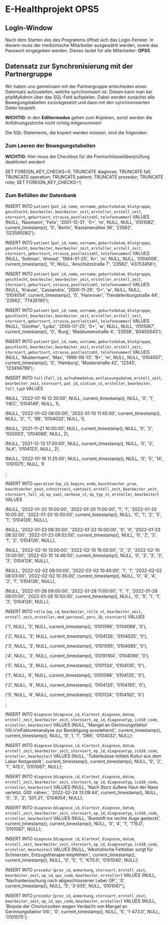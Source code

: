 # E-Healthprojekt OPS5

  

## LogIn-Window

  Nach dem Starten des des Programms öffnet sich das Login-Fenster. In diesem muss der medizinische Mitarbeiter ausgewählt werden, sowie das Passwort eingegeben werden. Dieses lautet für alle Mitarbeiter: **OPS5**.

  
## Datensatz zur Synchronisierung mit der Partnergruppe

Wir haben uns gemeinsam mit der Partnergruppe entschieden einen Datensatz aufzustellen, welche synchronisiert ist. Diesen kann man bei phpMyAdmin über das SQL-Feld aufspielen. Dabei werden zunächst alle Bewegungstabellen zurückgesetzt und dann mit den synchronisierten Daten bespielt.

**WICHTIG**: In den **Editiermodus** gehen zum Kopieren, sonst werden die Anführungsstriche nicht richtig mitgenommen!

 Die SQL-Statements, die kopiert werden müssen, sind die folgenden:

### Zum Leeren der Bewegungstabellen

**WICHTIG**: Hier muss die Checkbox für die Fremschlüsselüberprüfung deaktiviert werden!

SET FOREIGN_KEY_CHECKS=0;
TRUNCATE diagnose;
TRUNCATE fall;
TRUNCATE operation;
TRUNCATE patient;
TRUNCATE prozedur;
TRUNCATE rolle;
SET FOREIGN_KEY_CHECKS=1;

### Zum Befüllen der Datenbank

INSERT INTO `patient` (`pat_id`, `name`, `vorname`, `geburtsdatum`, `blutgruppe`, `geschlecht`, `bearbeiter`, `bearbeiter_zeit`, `ersteller`, `erstell_zeit`, `storniert`, `geburtsort`, `strasse`, `postleitzahl`, `telefonnummer`) VALUES (NULL, 'Naumann', 'Felix', '2001-12-31', '0+', 'm', NULL, NULL, '0101082', current_timestamp(), '0', 'Berlin', 'Kastanienallee 36', '23562', '023585082');

INSERT INTO `patient` (`pat_id`, `name`, `vorname`, `geburtsdatum`, `blutgruppe`, `geschlecht`, `bearbeiter`, `bearbeiter_zeit`, `ersteller`, `erstell_zeit`, `storniert`, `geburtsort`, `strasse`, `postleitzahl`, `telefonnummer`) VALUES (NULL, 'Soliman', 'Ahmad', '1994-01-25', 'A+', 'm', NULL, NULL, '0104006', current_timestamp(), '0', NULL, 'Anschützstraße 7', '23562', '43753456');

INSERT INTO `patient` (`pat_id`, `name`, `vorname`, `geburtsdatum`, `blutgruppe`, `geschlecht`, `bearbeiter`, `bearbeiter_zeit`, `ersteller`, `erstell_zeit`, `storniert`, `geburtsort`, `strasse`, `postleitzahl`, `telefonnummer`) VALUES (NULL, 'Krause', 'Cassandra', '2000-11-29', '0+', 'w', NULL, NULL, '0104054', current_timestamp(), '0', 'Hannover', 'Trendelenburgstraße 44', '23562', '77435190');

INSERT INTO `patient` (`pat_id`, `name`, `vorname`, `geburtsdatum`, `blutgruppe`, `geschlecht`, `bearbeiter`, `bearbeiter_zeit`, `ersteller`, `erstell_zeit`, `storniert`, `geburtsort`, `strasse`, `postleitzahl`, `telefonnummer`) VALUES (NULL, 'Günther', 'Lydia', '2000-07-25', '0+', 'w', NULL, NULL, '0101067', current_timestamp(), '0', 'Burg', 'Maiblumenstraße 4', '23558', '83450043');

INSERT INTO `patient` (`pat_id`, `name`, `vorname`, `geburtsdatum`, `blutgruppe`, `geschlecht`, `bearbeiter`, `bearbeiter_zeit`, `ersteller`, `erstell_zeit`, `storniert`, `geburtsort`, `strasse`, `postleitzahl`, `telefonnummer`) VALUES (NULL, 'Mustermann', 'Max', '1999-06-13', 'B+', 'm', NULL, NULL, '0104007', current_timestamp(), '0', 'Hamburg', 'Musterstraße 42', '12345', '123456789');

INSERT INTO `fall` (`fall_id`, `aufnahmedatum`, `entlassungsdatum`, `erstell_zeit`, `bearbeiter_zeit`, `storniert`, `pat_id`, `station_st`, `ersteller`, `bearbeiter`, `fall_typ`) VALUES

(NULL, '2022-01-16 12:30:00', NULL, current_timestamp(), NULL, '0', '1', 'HEC', '0104149', NULL, 1),

(NULL, '2022-01-02 08:00:00', '2022-01-10 11:45:00', current_timestamp(), NULL, '0', '1', '9B', '0104032', NULL, 1),

(NULL, '2021-11-21 10:00:00', NULL, current_timestamp(), NULL, '0', '2', '920003', '0104088', NULL, 2),

(NULL, '2021-12-13 17:00:00', NULL, current_timestamp(), NULL, '0', '3', 'ALK', '0104123', NULL, 2),

(NULL, '2022-01-18 11:25:00', NULL, current_timestamp(), NULL, '0', '5', '14', '0101075', NULL, 1)

;

INSERT INTO `operation` (`op_id`, `beginn`, `ende`, `bauchtuecher_prae`, `bauchtuecher_post`, `schnittzeit`, `nahtzeit`, `erstell_zeit`, `bearbeiter_zeit`, `storniert`, `fall_id`, `op_saal`, `narkose_st`, `op_typ_st`, `ersteller`, `bearbeiter`) VALUES

(NULL, '2022-01-20 10:00:00', '2022-01-20 11:00:00', '1', '1', '2022-01-20 10:05:30', '2022-01-20 10:50:00', current_timestamp(), NULL, '0', '1', '2', '5', '1', '0104126', NULL),

(NULL, '2022-01-23 08:30:00', '2022-01-23 10:00:00', '0', '0', '2022-01-23 08:32:00', '2022-01-23 09:52:00', current_timestamp(), NULL, '0', '2', '3', '1', '2', '0104126', NULL),

(NULL, '2022-02-10 13:00:00', '2022-02-10 15:00:00', '3', '3', '2022-02-10 13:00:00', '2022-02-10 14:46:00', current_timestamp(), NULL, '0', '3', '3', '3', '3', '0104126', NULL),

(NULL, '2022-02-02 08:00:00', '2022-02-02 10:40:00', '1', '1', '2022-02-02 08:03:00', '2022-02-02 10:35:00', current_timestamp(), NULL, '0', '4', '4', '2', '1', '0104126', NULL),

(NULL, '2022-01-28 09:00:00', '2022-01-28 11:00:00', '1', '1', '2022-01-28 09:01:00', '2022-01-28 10:50:00', current_timestamp(), NULL, '0', '5', '1', '1', '3', '0104126', NULL);

INSERT INTO `rolle` (`op_id`, `bearbeiter`, `rolle_st`, `bearbeiter_zeit`, `erstell_zeit`, `ersteller`, `med_personal_pers_ID`, `storniert`) VALUES

('1', NULL, '3', NULL, current_timestamp(), '0101096', '0104088', '0'),

('2', NULL, '3', NULL, current_timestamp(), '0104126', '0104025', '0'),

('3', NULL, '3', NULL, current_timestamp(), '0101095', '0104085', '0'),

('4', NULL, '3', NULL, current_timestamp(), '00191184', '0104099', '0'),

('5', NULL, '3', NULL, current_timestamp(), '0101124', '0104135', '0'),

('1', NULL, '4', NULL, current_timestamp(), '0101096', '0104135', '0'),

('2', NULL, '4', NULL, current_timestamp(), '0104126', '0104165', '0'),

('5', NULL, '4', NULL, current_timestamp(), '0101124', '0104162', '0')

;

INSERT INTO `diagnose` (`diagnose_id`, `klartext_diagnose`, `datum`, `erstell_zeit`, `bearbeiter_zeit`, `storniert`, `op_id`, `diagnosetyp`, `icd10_code`, `ersteller`, `bearbeiter`) VALUES (NULL, 'Mangel an Gerinnungsfaktor VIII.\r\nFaktorenanalyse zur Bestätigung ausstehend.', current_timestamp(), current_timestamp(), NULL, '0', 1, '1', 'D66', '0104032', NULL);

INSERT INTO `diagnose` (`diagnose_id`, `klartext_diagnose`, `datum`, `erstell_zeit`, `bearbeiter_zeit`, `storniert`, `op_id`, `diagnosetyp`, `icd10_code`, `ersteller`, `bearbeiter`) VALUES (NULL, 'Tuberkulose mittels Kultur aus dem Labor festgestellt.', current_timestamp(), current_timestamp(), NULL, '0', '2', '1', 'A15.1', '0101067', NULL);

INSERT INTO `diagnose` (`diagnose_id`, `klartext_diagnose`, `datum`, `erstell_zeit`, `bearbeiter_zeit`, `storniert`, `op_id`, `diagnosetyp`, `icd10_code`, `ersteller`, `bearbeiter`) VALUES (NULL, 'Nach Sturz äußere Haut der Nase verletzt. GGf. nähen.', '2022-02-24 13:09:44', current_timestamp(), NULL, '0', '3', '2', 'S01.21', '0104054', NULL);

INSERT INTO `diagnose` (`diagnose_id`, `klartext_diagnose`, `datum`, `erstell_zeit`, `bearbeiter_zeit`, `storniert`, `op_id`, `diagnosetyp`, `icd10_code`, `ersteller`, `bearbeiter`) VALUES (NULL, 'Buntstift ins rechte Auge gesteckt', current_timestamp(), current_timestamp(), NULL, '0', '4', '1', 'T15.0', '0101067', NULL);

INSERT INTO `diagnose` (`diagnose_id`, `klartext_diagnose`, `datum`, `erstell_zeit`, `bearbeiter_zeit`, `storniert`, `op_id`, `diagnosetyp`, `icd10_code`, `ersteller`, `bearbeiter`) VALUES (NULL, 'Alkoholische Fettleber sorgt für Schmerzen, Entzugstherapie empfehlen.', current_timestamp(), current_timestamp(), NULL, '0', '5', '1', 'K70.0', '0101040', NULL);

INSERT INTO `prozedur` (`proz_id`, `anmerkung`, `storniert`, `erstell_zeit`, `bearbeiter_zeit`, `op_id`, `ops_code`, `bearbeiter`, `ersteller`) VALUES (NULL, 'Nachuntersuchung nach abgeschlossener Leber OP.',  '0', current_timestamp(), NULL, '5', '3-055', NULL, '0101067');

INSERT INTO `prozedur` (`proz_id`, `anmerkung`, `storniert`, `erstell_zeit`, `bearbeiter_zeit`, `op_id`, `ops_code`, `bearbeiter`, `ersteller`) VALUES (NULL, 'Biopsie der Chorionzotten wegen Verdacht von Mangel an Gerinnungsfaktor VIII.', '0', current_timestamp(), NULL, '5', '1-473.0', NULL, '0101075');
